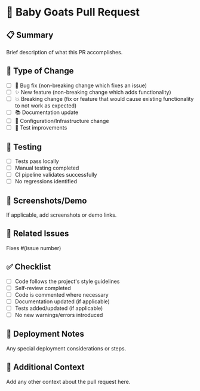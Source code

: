 # 🐐 Baby Goats Pull Request

## 📋 Summary
Brief description of what this PR accomplishes.

## 🔄 Type of Change
- [ ] 🐛 Bug fix (non-breaking change which fixes an issue)
- [ ] ✨ New feature (non-breaking change which adds functionality)
- [ ] 💥 Breaking change (fix or feature that would cause existing functionality to not work as expected)
- [ ] 📚 Documentation update
- [ ] 🔧 Configuration/Infrastructure change
- [ ] 🧪 Test improvements

## 🧪 Testing
- [ ] Tests pass locally
- [ ] Manual testing completed
- [ ] CI pipeline validates successfully
- [ ] No regressions identified

## 📸 Screenshots/Demo
If applicable, add screenshots or demo links.

## 🔗 Related Issues
Fixes #(issue number)

## ✅ Checklist
- [ ] Code follows the project's style guidelines
- [ ] Self-review completed
- [ ] Code is commented where necessary
- [ ] Documentation updated (if applicable)
- [ ] Tests added/updated (if applicable)
- [ ] No new warnings/errors introduced

## 🚀 Deployment Notes
Any special deployment considerations or steps.

## 📝 Additional Context
Add any other context about the pull request here.